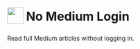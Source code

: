 <h1>
    <sub>
        <img src="https://github.com/dkgv/no-medium-login/blob/master/icons/icon-48.png?raw=true" height="38" width="38">
    </sub>
    No Medium Login
</h1>

Read full Medium articles without logging in.
